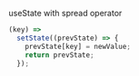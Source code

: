 useState with spread operator

```js
(key) =>
  setState((prevState) => {
    prevState[key] = newValue;
    return prevState;
  });
```

